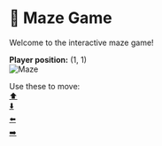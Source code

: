 # 🧩 Maze Game  
Welcome to the interactive maze game!

**Player position:** (1, 1)  
![Maze](https://recognize-instructor-criteria-other.trycloudflare.com/images/pos_1_1.png?t=1760506200513)

Use these to move:  
[⬆️](https://recognize-instructor-criteria-other.trycloudflare.com/move/1_1_w)  
[⬇️](https://recognize-instructor-criteria-other.trycloudflare.com/move/1_1_s)  
[⬅️](https://recognize-instructor-criteria-other.trycloudflare.com/move/1_1_a)  
[➡️](https://recognize-instructor-criteria-other.trycloudflare.com/move/1_1_d)
